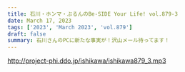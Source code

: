 ```yaml
---
title: 石川・ホンマ・ぶるんのBe-SIDE Your Life! vol.879-3
date: March 17, 2023
tags: ['2023', 'March 2023', 'vol.879']
draft: false
summary: 石川さんのPCに新たな事実が！沢山メール待ってます！
---
```


http://project-phi.ddo.jp/ishikawa/ishikawa879_3.mp3